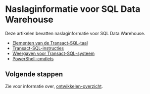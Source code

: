 <properties
   pageTitle="Naslaginformatie voor SQL Data Warehouse | Microsoft Azure"
   description="Inhoud referentiekoppelingen voor SQL Data Warehouse."
   services="sql-data-warehouse"
   documentationCenter="NA"
   authors="barbkess"
   manager="jhubbard"
   editor=""/>

<tags
   ms.service="sql-data-warehouse"
   ms.devlang="NA"
   ms.topic="article"
   ms.tgt_pltfrm="NA"
   ms.workload="data-services"
   ms.date="08/08/2016"
   ms.author="barbkess;sonyama"/>

# <a name="reference-topics-for-sql-data-warehouse"></a>Naslaginformatie voor SQL Data Warehouse

Deze artikelen bevatten naslaginformatie voor SQL Data Warehouse.

- [Elementen van de Transact-SQL-taal][]
- [Transact-SQL-instructies][]
- [Weergaven voor Transact-SQL-systeem][]
- [PowerShell-cmdlets][]



## <a name="next-steps"></a>Volgende stappen
Zie voor informatie over, [ontwikkelen-overzicht][].

<!--Image references-->

<!--Article references-->
[ontwikkelen-overzicht]: sql-data-warehouse-overview-develop.md
[Elementen van de Transact-SQL-taal]: sql-data-warehouse-reference-tsql-language-elements.md
[Transact-SQL-instructies]: sql-data-warehouse-reference-tsql-statements.md
[Weergaven voor Transact-SQL-systeem]: sql-data-warehouse-reference-tsql-system-views.md
[PowerShell-cmdlets]: sql-data-warehouse-reference-powershell-cmdlets.md


<!--MSDN references-->
